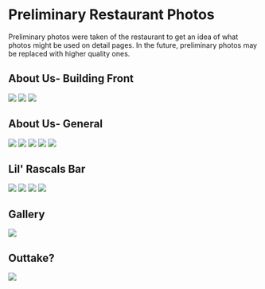 # Preliminary Restaurant Photos

Preliminary photos were taken of the restaurant to get an idea of what photos might be used on detail pages. In the future, preliminary photos may be replaced with higher quality ones. 

## About Us- Building Front
![](images/building-front-straight.JPG)
![](images/building-front-west.JPG)
![](images/building-front-east.JPG)

## About Us- General
![](images/main-restaurant.JPG)
![](images/bar-from-front-2.JPG)
![](images/bar-from-back.JPG)
![](images/bar-from-doorway.JPG)
![](images/bar-tables.JPG)

## Lil' Rascals Bar
![](images/bar-close-up.JPG)
![](images/bar-beverages.JPG)
![](images/bar-east-television.JPG)
![](images/bar-west-television.JPG)

## Gallery
![](images/deer.JPG)

## Outtake?
![](images/bar-from-front.JPG)

